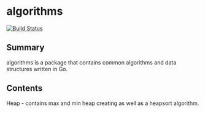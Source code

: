 # algorithms
[![Build Status](https://travis-ci.org/j-haj/algorithms.svg?branch=master)](https://travis-ci.org/j-haj/algorithms)

## Summary
algorithms is a package that contains common algorithms and data structures
written in Go.

## Contents

Heap - contains max and min heap creating as well as a heapsort algorithm.
